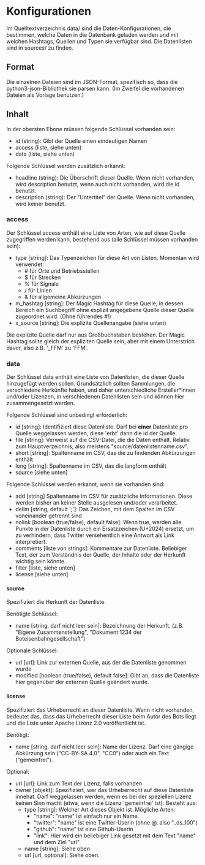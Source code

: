 Konfigurationen
===============

Im Quelltextverzeichnis data/ sind die Daten-Konfigurationen, die
bestimmen, welche Daten in die Datenbank geladen werden und mit welchen
Hashtags, Quellen und Typen sie verfügbar sind. Die Datenlisten sind in
sources/ zu finden.

Format
------

Die einzelnen Dateien sind im JSON-Format, spezifisch so, dass die
python3-json-Bibliothek sie parsen kann. (Im Zweifel die vorhandenen
Dateien als Vorlage benutzen.)

Inhalt
------

In der obersten Ebene müssen folgende Schlüssel vorhanden sein:

- id (string): Gibt der Quelle einen eindeutigen Namen
- access (liste, siehe unten)
- data (liste, siehe unten)

Folgende Schlüssel werden zusätzlich erkannt:

- headline (string): Die Überschrift dieser Quelle. Wenn nicht
  vorhanden, wird description benutzt, wenn auch nicht vorhanden, wird
  die id benutzt.
- description (string): Der "Untertitel" der Quelle. Wenn nicht
  vorhanden, wird keiner benutzt.
 
### access

Der Schlüssel access enthält eine Liste von Arten, wie auf diese Quelle
zugegriffen werden kann, bestehend aus (alle Schlüssel müssen vorhanden
sein):

- type [string]: Das Typenzeichen für diese Art von Listen. Momentan
  wird verwendet:
  - \# für Orte und Betriebsstellen
  - $ für Strecken
  - % für Signale
  - / für Linien
  - &amp; für allgemeine Abkürzungen
- m\_hashtag [string]: Der Magic Hashtag für diese Quelle, in dessen
  Bereich ein Suchbegriff ohne explizit angegebene Quelle dieser Quelle
  zugeordnet wird. (Ohne führendes \#!)
- x\_source [string]: Die explizite Quellenangabe (siehe unten)

Die explizite Quelle darf nur aus Großbuchstaben bestehen. Der Magic
Hashtag sollte gleich der expliziten Quelle sein, aber mit einem
Unterstrich davor, also z.B. '\_FFM' zu 'FFM'.

### data

Der Schlüssel data enthält eine Liste von Datenlisten, die dieser Quelle
hinzugefügt werden sollen. Grundsätzlich sollten Sammlungen, die
verschiedene Herkünfte haben, und daher unterschiedliche
Ersteller\*innen und/oder Lizenzen, in verschiedenen Datenlisten sein
und können hier zusammengesetzt werden.

Folgende Schlüssel sind unbedingt erforderlich:

- id [string]: Identifiziert diese Datenliste. Darf bei **einer**
  Datenliste pro Quelle weggelassen werden, diese 'erbt' dann die id der
  Quelle.
- file [string]: Verweist auf die CSV-Datei, die die Daten enthält.
  Relativ zum Hauptverzeichnis, also meistens
  "source/datenlistenname.csv".
- short [string]: Spaltenname im CSV, das die zu findenden Abkürzungen
  enthält
- long [string]: Spaltenname im CSV, das die langform enthält
- source [siehe unten]

Folgende Schlüssel werden erkannt, wenn sie vorhanden sind:

- add [string] Spaltenname im CSV für zusätzliche Informationen. Diese
  werden bisher an keiner Stelle ausgelesen und/oder verarbeitet.
- delim [string, default ';']: Das Zeichen, mit dem Spalten im CSV
  voneinander getrennt sind
- nolink [boolean (true/false), default false]: Wenn true, werden alle
  Punkte in der Datenliste durch ein Ersatzzeichen (U+2024) ersetzt, um
  zu verhindern, dass Twitter versehentlich eine Antwort als Link
  interpretiert.
- comments [liste von strings]: Kommentare zur Datenliste. Beliebiger
  Text, der zum Verständnis der Quelle, der Inhalte oder der Herkunft
  wichtig sein könnte.
- filter [liste, siehe unten]
- license [siehe unten]

#### source

Spezifiziert die Herkunft der Datenliste.

Benötigte Schlüssel:

- name [string, darf nicht leer sein]: Bezeichnung der Herkunft. (z.B.
  "Eigene Zusammenstellung", "Dokument 1234 der
  Boteisenbahngesellschaft")

Optionale Schlüssel:

- url [url]: Link zur externen Quelle, aus der die Datenliste genommen
  wurde
- modified [boolean (true/false), default false]: Gibt an, dass die
  Datenliste hier gegenüber der externen Quelle geändert wurde.

#### license

Spezifiziert das Urheberrecht an dieser Datenliste. Wenn nicht
vorhanden, bedeutet das, dass das Urheberrecht dieser Liste beim Autor
des Bots liegt und die Liste unter Apache Lizenz 2.0 veröffentlicht ist.

Benötigt:

- name [string, darf nicht leer sein]: Name der Lizenz. Darf eine
  gängige Abkürzung sein ("CC-BY-SA 4.0", "CC0") oder auch ein Text
  ("gemeinfrei").

Optional:

- url [url]: Link zum Text der Lizenz, falls vorhanden
- owner [objekt]: Spezifiziert, wer das Urheberrecht auf diese
  Datenliste innehat. Darf weggelassen werden, wenn es bei der
  speziellen Lizenz keinen Sinn macht (etwa, wenn die Lizenz
  'gemeinfrei' ist). Besteht aus:
  - type [string]: Welcher Art dieses Objekt ist. Mögliche Arten:
    - "name": "name" ist einfach nur ein Name.
    - "twitter": "name" ist eine Twitter-Userin (ohne \@, also "\_ds\_100")
    - "github": "name" ist eine Github-Userin
    - "link": Hier wird ein beliebiger Link gesetzt mit dem Text "name"
      und dem Ziel "url"
  - name [string]: Siehe oben
  - url [url, optional]: Siehe oben.
